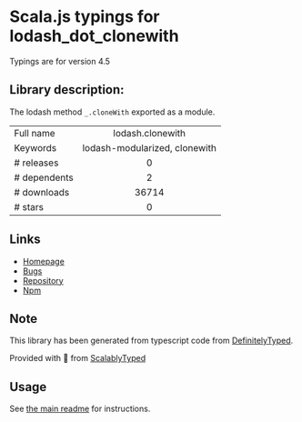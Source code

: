 
# Scala.js typings for lodash_dot_clonewith

Typings are for version 4.5

## Library description:
The lodash method `_.cloneWith` exported as a module.

|                    |                 |
| ------------------ | :-------------: |
| Full name          | lodash.clonewith |
| Keywords           | lodash-modularized, clonewith |
| # releases         | 0 |
| # dependents       | 2 |
| # downloads        | 36714 |
| # stars            | 0 |

## Links
- [Homepage](https://lodash.com/)
- [Bugs](https://github.com/lodash/lodash/issues)
- [Repository](https://github.com/lodash/lodash)
- [Npm](https://www.npmjs.com/package/lodash.clonewith)
    


## Note
This library has been generated from typescript code from [DefinitelyTyped](https://definitelytyped.org).

Provided with :purple_heart: from [ScalablyTyped](https://github.com/oyvindberg/ScalablyTyped)

## Usage
See [the main readme](../../readme.md) for instructions.


